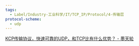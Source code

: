 ```yaml
---
tags:
  - Label/Industry-工业科学/IT/TCP_IP/Protocol/4-传输层
protocol-scheme:
  - udp
---
```


[KCP传输协议，快速可靠的UDP，和TCP比有什么优势？ - 墨天轮](https://www.modb.pro/db/231144)